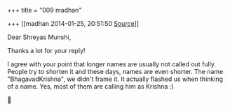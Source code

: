 +++
title = "009 madhan"

+++
[[madhan	2014-01-25, 20:51:50 [Source](https://groups.google.com/g/samskrita/c/uiwBAqymRjw)]]



Dear Shreyas Munshi,  
  
Thanks a lot for your reply!  
  

I agree with your point that longer names are usually not called out fully. People try to shorten it and these days, names are even shorter. The name "BhagavadKrishna", we didn't frame it. It actually flashed us when thinking of a name. Yes, most of them are calling him as Krishna :)  



